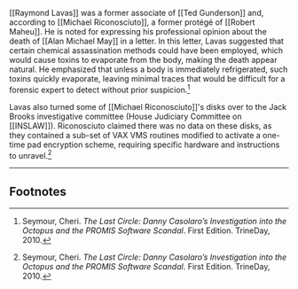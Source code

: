 [[Raymond Lavas]] was a former associate of [[Ted Gunderson]] and, according to [[Michael Riconosciuto]], a former protégé of [[Robert Maheu]]. He is noted for expressing his professional opinion about the death of [[Alan Michael May]] in a letter. In this letter, Lavas suggested that certain chemical assassination methods could have been employed, which would cause toxins to evaporate from the body, making the death appear natural. He emphasized that unless a body is immediately refrigerated, such toxins quickly evaporate, leaving minimal traces that would be difficult for a forensic expert to detect without prior suspicion.[^1]

Lavas also turned some of [[Michael Riconosciuto]]'s disks over to the Jack Brooks investigative committee (House Judiciary Committee on [[INSLAW]]). Riconosciuto claimed there was no data on these disks, as they contained a sub-set of VAX VMS routines modified to activate a one-time pad encryption scheme, requiring specific hardware and instructions to unravel.[^1]

---
## Footnotes

[^1]: Seymour, Cheri. *The Last Circle: Danny Casolaro’s Investigation into the Octopus and the PROMIS Software Scandal*. First Edition. TrineDay, 2010.